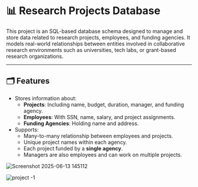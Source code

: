 # 📊 Research Projects Database

This project is an SQL-based database schema designed to manage and store data related to research projects, employees, and funding agencies. It models real-world relationships between entities involved in collaborative research environments such as universities, tech labs, or grant-based research organizations.

---

## 🗂️ Features

- Stores information about:
  - **Projects**: Including name, budget, duration, manager, and funding agency.
  - **Employees**: With SSN, name, salary, and project assignments.
  - **Funding Agencies**: Holding name and address.
- Supports:
  - Many-to-many relationship between employees and projects.
  - Unique project names within each agency.
  - Each project funded by a **single agency**.
  - Managers are also employees and can work on multiple projects.

![Screenshot 2025-06-13 145112](https://github.com/user-attachments/assets/81329af1-a550-4806-b3c9-d85655bccf7b)


![project -1](https://github.com/user-attachments/assets/a43581ab-78c6-4ecb-a6e4-e9f93bbf622a)




